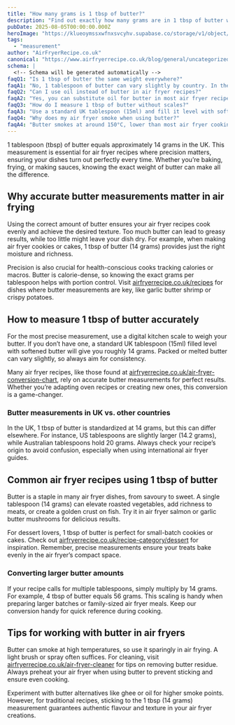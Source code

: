 ```yaml
---
title: "How many grams is 1 tbsp of butter?"
description: "Find out exactly how many grams are in 1 tbsp of butter with our easy UK conversion guide. Perfect for air fryer recipes and precise baking."
pubDate: 2025-08-05T00:00:00.000Z
heroImage: "https://klueoymssxwfnxsvcyhv.supabase.co/storage/v1/object/public/Shmucket/how-many-grams-is-1-tbsp-butter.webp"
tags:
  - "measurement"
author: "AirFryerRecipe.co.uk"
canonical: "https://www.airfryerrecipe.co.uk/blog/general/uncategorized/how-many-grams-is-1-tbsp-butter"
schema: |
  <!-- Schema will be generated automatically -->
faqQ1: "Is 1 tbsp of butter the same weight everywhere?"
faqA1: "No, 1 tablespoon of butter can vary slightly by country. In the UK, it's standardized at 14 grams, while the US uses 14.2 grams per tablespoon. Australian tablespoons are larger at 20 grams. Always check your recipe's origin for accuracy, especially in air fryer cooking where precision matters."
faqQ2: "Can I use oil instead of butter in air fryer recipes?"
faqA2: "Yes, you can substitute oil for butter in most air fryer recipes. Use about 12 grams of oil per 14 grams (1 tbsp) of butter, as oil is slightly less dense. However, butter adds unique flavour, so adjustments may be needed. For high-heat cooking, oils with higher smoke points are often better choices."
faqQ3: "How do I measure 1 tbsp of butter without scales?"
faqA3: "Use a standard UK tablespoon (15ml) and fill it level with softened butter for roughly 14 grams. For hard butter, the packaging often has markings to cut off 1 tbsp portions. Alternatively, a heaped teaspoon (about 5 grams) multiplied by three gives a close approximation to 1 tablespoon."
faqQ4: "Why does my air fryer smoke when using butter?"
faqA4: "Butter smokes at around 150°C, lower than most air fryer cooking temperatures. To prevent this, use butter sparingly or mix it with oil for higher smoke points. Always preheat your air fryer and consider brushing rather than pouring butter onto foods. Proper cleaning after use also reduces smoke from residue buildup."
---
```

<p>1 tablespoon (tbsp) of butter equals approximately 14 grams in the UK. This measurement is essential for air fryer recipes where precision matters, ensuring your dishes turn out perfectly every time. Whether you’re baking, frying, or making sauces, knowing the exact weight of butter can make all the difference.</p>

<h2>Why accurate butter measurements matter in air frying</h2>
<p>Using the correct amount of butter ensures your air fryer recipes cook evenly and achieve the desired texture. Too much butter can lead to greasy results, while too little might leave your dish dry. For example, when making air fryer cookies or cakes, 1 tbsp of butter (14 grams) provides just the right moisture and richness.</p>
<p>Precision is also crucial for health-conscious cooks tracking calories or macros. Butter is calorie-dense, so knowing the exact grams per tablespoon helps with portion control. Visit <a href=https://www.airfryerrecipe.co.uk/recipes>airfryerrecipe.co.uk/recipes</a> for dishes where butter measurements are key, like garlic butter shrimp or crispy potatoes.</p>

<h2>How to measure 1 tbsp of butter accurately</h2>
<p>For the most precise measurement, use a digital kitchen scale to weigh your butter. If you don’t have one, a standard UK tablespoon (15ml) filled level with softened butter will give you roughly 14 grams. Packed or melted butter can vary slightly, so always aim for consistency.</p>
<p>Many air fryer recipes, like those found at <a href=https://www.airfryerrecipe.co.uk/air-fryer-conversion-chart>airfryerrecipe.co.uk/air-fryer-conversion-chart</a>, rely on accurate butter measurements for perfect results. Whether you’re adapting oven recipes or creating new ones, this conversion is a game-changer.</p>

<h3>Butter measurements in UK vs. other countries</h3>
<p>In the UK, 1 tbsp of butter is standardized at 14 grams, but this can differ elsewhere. For instance, US tablespoons are slightly larger (14.2 grams), while Australian tablespoons hold 20 grams. Always check your recipe’s origin to avoid confusion, especially when using international air fryer guides.</p>

<h2>Common air fryer recipes using 1 tbsp of butter</h2>
<p>Butter is a staple in many air fryer dishes, from savoury to sweet. A single tablespoon (14 grams) can elevate roasted vegetables, add richness to meats, or create a golden crust on fish. Try it in air fryer salmon or garlic butter mushrooms for delicious results.</p>
<p>For dessert lovers, 1 tbsp of butter is perfect for small-batch cookies or cakes. Check out <a href=https://www.airfryerrecipe.co.uk/recipe-category/dessert>airfryerrecipe.co.uk/recipe-category/dessert</a> for inspiration. Remember, precise measurements ensure your treats bake evenly in the air fryer’s compact space.</p>

<h3>Converting larger butter amounts</h3>
<p>If your recipe calls for multiple tablespoons, simply multiply by 14 grams. For example, 4 tbsp of butter equals 56 grams. This scaling is handy when preparing larger batches or family-sized air fryer meals. Keep our conversion handy for quick reference during cooking.</p>

<h2>Tips for working with butter in air fryers</h2>
<p>Butter can smoke at high temperatures, so use it sparingly in air frying. A light brush or spray often suffices. For cleaning, visit <a href=https://www.airfryerrecipe.co.uk/air-fryer-cleaner>airfryerrecipe.co.uk/air-fryer-cleaner</a> for tips on removing butter residue. Always preheat your air fryer when using butter to prevent sticking and ensure even cooking.</p>
<p>Experiment with butter alternatives like ghee or oil for higher smoke points. However, for traditional recipes, sticking to the 1 tbsp (14 grams) measurement guarantees authentic flavour and texture in your air fryer creations.</p>
